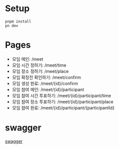 # Setup
```
pnpm install
pn dev
```

# Pages
- 모임 메인: /meet
 - 모임 시간 정하기: /meet/time
 - 모임 장소 정하기: /meet/place
 - 모임 확정전 확인하기: /meet/confirm
 - 모임 생성 완료: /meet/{id}/confirm
- 모임 참여 메인: /meet/{id}/participant
 - 모임 참여 시간 투표하기: /meet/{id}/participant/time
 - 모임 참여 장소 투표하기: /meet/{id}/participant/place
 - 모임 참여 완료: /meet/{id}/participant/{participantId}

 # swagger 
 [swagger](http://175.207.44.51:25353/swagger-ui/index.html)